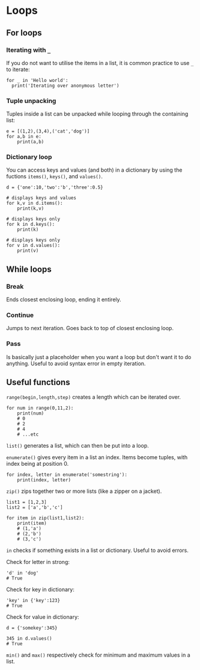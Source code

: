 Loops
=====

For loops
---------

### Iterating with `_`

If you do not want to utilise the items in a list, it is common practice to use `_` to iterate:

```
for _ in 'Hello world':
  print('Iterating over anonymous letter')
```

### Tuple unpacking

Tuples inside a list can be unpacked while looping through the containing list:

```
e = [(1,2),(3,4),('cat','dog')]
for a,b in e:
    print(a,b)
```

### Dictionary loop

You can access keys and values (and both) in a dictionary by using the fuctions `items()`, `keys()`, and `values()`.

```
d = {'one':10,'two':'b','three':0.5}

# displays keys and values
for k,v in d.items():
    print(k,v)

# displays keys only
for k in d.keys():
    print(k)

# displays keys only
for v in d.values():
    print(v)
```

While loops
-----------

### Break

Ends closest enclosing loop, ending it entirely.

### Continue

Jumps to next iteration. Goes back to top of closest enclosing loop.

### Pass

Is basically just a placeholder when you want a loop but don't want it to do anything. Useful to avoid syntax error in empty iteration.

Useful functions
----------------

`range(begin,length,step)` creates a length which can be iterated over.

```
for num in range(0,11,2):
    print(num)
    # 0
    # 2
    # 4
    # ...etc
```

`list()` generates a list, which can then be put into a loop.

`enumerate()` gives every item in a list an index. Items become tuples, with index being at position 0.

```
for index, letter in enumerate('somestring'):
    print(index, letter)
```

`zip()` zips together two or more lists (like a zipper on a jacket).

```
list1 = [1,2,3]
list2 = ['a','b','c']

for item in zip(list1,list2):
    print(item)
    # (1,'a')
    # (2,'b')
    # (3,'c')
```

`in` checks if something exists in a list or dictionary. Useful to avoid errors.

Check for letter in strong:

```
'd' in 'dog'
# True
```

Check for key in dictionary:

```
'key' in {'key':123}
# True
```

Check for value in dictionary:

```
d = {'somekey':345}

345 in d.values()
# True
```

`min()` and `max()` respectively check for minimum and maximum values in a list.
